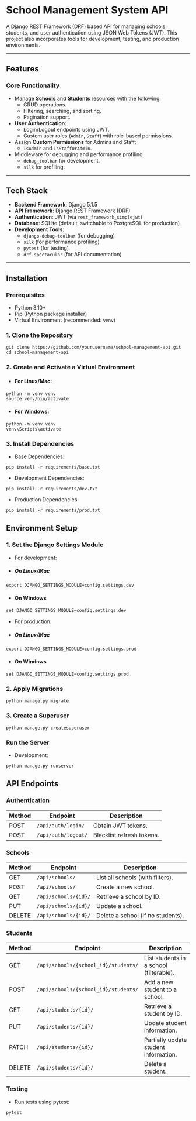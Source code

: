 # **School Management System API**

A Django REST Framework (DRF) based API for managing schools, students, and user authentication using JSON Web Tokens (JWT). This project also incorporates tools for development, testing, and production environments.

---

## **Features**
### **Core Functionality**
- Manage **Schools** and **Students** resources with the following:
  - CRUD operations.
  - Filtering, searching, and sorting.
  - Pagination support.
- **User Authentication**:
  - Login/Logout endpoints using JWT.
  - Custom user roles (`Admin`, `Staff`) with role-based permissions.
- Assign **Custom Permissions** for Admins and Staff:
  - `IsAdmin` and `IsStaffOrAdmin`.
- Middleware for debugging and performance profiling:
  - `debug_toolbar` for development.
  - `silk` for profiling.

---

## **Tech Stack**
- **Backend Framework**: Django 5.1.5
- **API Framework**: Django REST Framework (DRF)
- **Authentication**: JWT (via `rest_framework_simplejwt`)
- **Database**: SQLite (default, switchable to PostgreSQL for production)
- **Development Tools**:
  - `django-debug-toolbar` (for debugging)
  - `silk` (for performance profiling)
  - `pytest` (for testing)
  - `drf-spectacular` (for API documentation)

---

## **Installation**

### **Prerequisites**
- Python 3.10+
- Pip (Python package installer)
- Virtual Environment (recommended: `venv`)

### **1. Clone the Repository**
```
git clone https://github.com/yourusername/school-management-api.git
cd school-management-api
```

### **2. Create and Activate a Virtual Environment**

- #### For Linux/Mac:
```
python -m venv venv
source venv/bin/activate
```

- #### For Windows:
```
python -m venv venv
venv\Scripts\activate
```

### **3. Install Dependencies**
- Base Dependencies:
```
pip install -r requirements/base.txt
```

- Development Dependencies:
```
pip install -r requirements/dev.txt
```

- Production Dependencies:
```
pip install -r requirements/prod.txt
```

## Environment Setup
### **1. Set the Django Settings Module**
- For development:
- ##### On Linux/Mac
```
export DJANGO_SETTINGS_MODULE=config.settings.dev
```

- #### On Windows
```
set DJANGO_SETTINGS_MODULE=config.settings.dev

```

- For production:
- ##### On Linux/Mac
```
export DJANGO_SETTINGS_MODULE=config.settings.prod
```

- #### On Windows
```
set DJANGO_SETTINGS_MODULE=config.settings.prod

```

### **2. Apply Migrations**
```
python manage.py migrate
```

### **3. Create a Superuser**
```
python manage.py createsuperuser
```

### **Run the Server**
- Development:
```
python manage.py runserver
```


## **API Endpoints**

### **Authentication**
| Method | Endpoint           | Description                |
|--------|---------------------|----------------------------|
| POST   | `/api/auth/login/`  | Obtain JWT tokens.         |
| POST   | `/api/auth/logout/` | Blacklist refresh tokens.  |

### **Schools**
| Method | Endpoint             | Description                       |
|--------|-----------------------|-----------------------------------|
| GET    | `/api/schools/`       | List all schools (with filters).  |
| POST   | `/api/schools/`       | Create a new school.              |
| GET    | `/api/schools/{id}/`  | Retrieve a school by ID.          |
| PUT    | `/api/schools/{id}/`  | Update a school.                  |
| DELETE | `/api/schools/{id}/`  | Delete a school (if no students). |

### **Students**
| Method | Endpoint                              | Description                                |
|--------|---------------------------------------|--------------------------------------------|
| GET    | `/api/schools/{school_id}/students/`  | List students in a school (filterable).    |
| POST   | `/api/schools/{school_id}/students/`  | Add a new student to a school.             |
| GET    | `/api/students/{id}/`                 | Retrieve a student by ID.                  |
| PUT    | `/api/students/{id}/`                 | Update student information.                |
| PATCH  | `/api/students/{id}/`                 | Partially update student information.      |
| DELETE | `/api/students/{id}/`                 | Delete a student.                          |

### **Testing**
- Run tests using pytest:
```
pytest
```